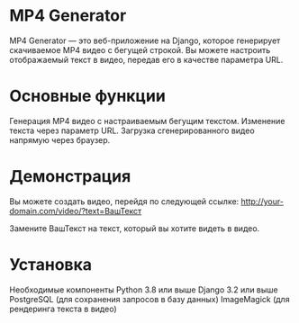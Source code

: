 # MP4 Generator
MP4 Generator — это веб-приложение на Django, которое генерирует скачиваемое MP4 видео с бегущей строкой. Вы можете настроить отображаемый текст в видео, передав его в качестве параметра URL.

# Основные функции
Генерация MP4 видео с настраиваемым бегущим текстом.
Изменение текста через параметр URL.
Загрузка сгенерированного видео напрямую через браузер.

# Демонстрация
Вы можете создать видео, перейдя по следующей ссылке:
   http://your-domain.com/video/?text=ВашТекст

Замените ВашТекст на текст, который вы хотите видеть в видео.

# Установка
Необходимые компоненты
Python 3.8 или выше
Django 3.2 или выше
PostgreSQL (для сохранения запросов в базу данных)
ImageMagick (для рендеринга текста в видео)
